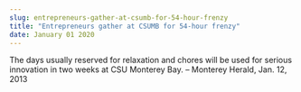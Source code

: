 ```yaml
---
slug: entrepreneurs-gather-at-csumb-for-54-hour-frenzy
title: "Entrepreneurs gather at CSUMB for 54-hour frenzy"
date: January 01 2020
---
```


 
<p>
  The days usually reserved for relaxation and chores will be used for serious
  innovation in two weeks at CSU Monterey Bay. – Monterey Herald, Jan. 12, 2013
</p>
 
